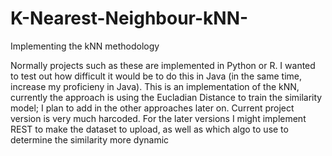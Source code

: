 # K-Nearest-Neighbour-kNN-
Implementing the kNN methodology

Normally projects such as these are implemented in Python or R. I wanted to test out how difficult it would be to do this in Java 
(in the same time, increase my proficieny in Java). This is an implementation of the kNN, currently the approach is using the Eucladian Distance 
to train the similarity model; I plan to add in the other approaches later on.
Current project version is very much harcoded. For the later versions I might implement REST to make the dataset to upload, as well as which
algo to use to determine the similarity more dynamic


